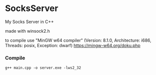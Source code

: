 # SocksServer
My Socks Server in C++

made with winsock2.h

to compile use "MinGW w64 compiler" (Version: 8.1.0, Architecture: i686, Threads: posix, Exception: dwarf) https://mingw-w64.org/doku.php

### Compile

```
g++ main.cpp -o server.exe -lws2_32
```
